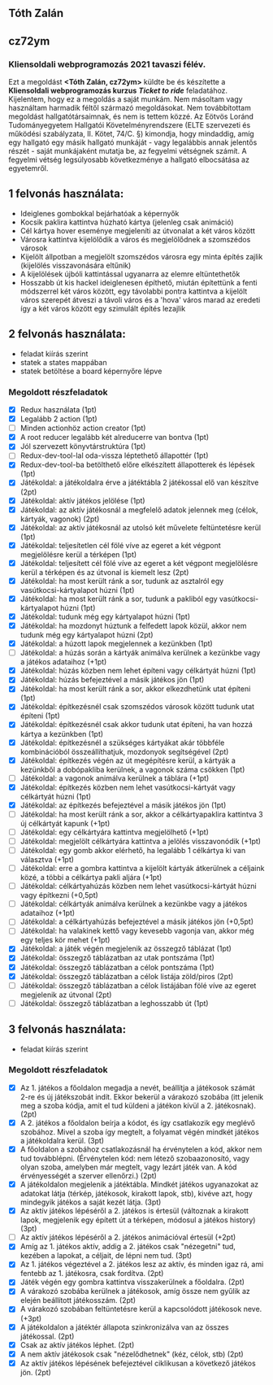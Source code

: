 ## Tóth Zalán

## cz72ym

### Kliensoldali webprogramozás 2021 tavaszi félév.

Ezt a megoldást **<Tóth Zalán, cz72ym>** küldte be és készítette a **Kliensoldali webprogramozás kurzus** __*Ticket to
ride*__ feladatához. Kijelentem, hogy ez a megoldás a saját munkám. Nem másoltam vagy használtam harmadik féltől
származó megoldásokat. Nem továbbítottam megoldást hallgatótársaimnak, és nem is tettem közzé. Az Eötvös Loránd
Tudományegyetem Hallgatói Követelményrendszere (ELTE szervezeti és működési szabályzata, II. Kötet, 74/C. §) kimondja,
hogy mindaddig, amíg egy hallgató egy másik hallgató munkáját - vagy legalábbis annak jelentős részét - saját
munkájaként mutatja be, az fegyelmi vétségnek számít. A fegyelmi vétség legsúlyosabb következménye a hallgató
elbocsátása az egyetemről.

## 1 felvonás használata:

- Ideiglenes gombokkal bejárhatóak a képernyők
- Kocsik paklira kattintva húzható kártya (jelenleg csak animáció)
- Cél kártya hover eseménye megjeleníti az útvonalat a két város között
- Városra kattintva kijelölődik a város és megjelölődnek a szomszédos városok
- Kijelölt állpotban a megjelölt szomszédos városra egy minta építés zajlik (kijelölés visszavonására eltűnik)
- A kijelölések újbóli kattintással ugyanarra az elemre eltüntethetők
- Hosszabb út kis hackel ideiglenesen építhető, miután építettünk a fenti módszerrel két város között, egy távolabbi
  pontra kattintva a kijelölt város szerepét átveszi a távoli város és a 'hova' város marad az eredeti így a két város
  között egy szimulált építés lezajlik

## 2 felvonás használata:

- feladat kiírás szerint
- statek a states mappában
- statek betöltése a board képernyőre lépve

### Megoldott részfeladatok

- [x] Redux használata (1pt)
- [x] Legalább 2 action (1pt)
- [ ] Minden actionhöz action creator (1pt)
- [x] A root reducer legalább két alreducerre van bontva (1pt)
- [x] Jól szervezett könyvtárstruktúra (1pt)
- [ ] Redux-dev-tool-lal oda-vissza léptethető állapottér (1pt)
- [x] Redux-dev-tool-ba betölthető előre elkészített állapotterek és lépések (1pt)
- [x] Játékoldal: a játékoldalra érve a játéktábla 2 játékossal elő van készítve (2pt)
- [x] Játékoldal: aktív játékos jelölése (1pt)
- [x] Játékoldal: az aktív játékosnál a megfelelő adatok jelennek meg (célok, kártyák, vagonok) (2pt)
- [x] Játékoldal: az aktív játékosnál az utolsó két művelete feltüntetésre kerül (1pt)
- [x] Játékoldal: teljesítetlen cél fölé víve az egeret a két végpont megjelölésre kerül a térképen (1pt)
- [x] Játékoldal: teljesített cél fölé víve az egeret a két végpont megjelölésre kerül a térképen és az útvonal is
  kiemelt lesz (2pt)
- [x] Játékoldal: ha most került ránk a sor, tudunk az asztalról egy vasútkocsi-kártyalapot húzni (1pt)
- [x] Játékoldal: ha most került ránk a sor, tudunk a pakliból egy vasútkocsi-kártyalapot húzni (1pt)
- [x] Játékoldal: tudunk még egy kártyalapot húzni (1pt)
- [x] Játékoldal: ha mozdonyt húztunk a felfedett lapok közül, akkor nem tudunk még egy kártyalapot húzni (2pt)
- [x] Játékoldal: a húzott lapok megjelennek a kezünkben (1pt)
- [ ] Játékoldal: a húzás során a kártyák animálva kerülnek a kezünkbe vagy a játékos adataihoz (+1pt)
- [x] Játékoldal: húzás közben nem lehet építeni vagy célkártyát húzni (1pt)
- [x] Játékoldal: húzás befejeztével a másik játékos jön (1pt)
- [x] Játékoldal: ha most került ránk a sor, akkor elkezdhetünk utat építeni (1pt)
- [x] Játékoldal: építkezésnél csak szomszédos városok között tudunk utat építeni (1pt)
- [x] Játékoldal: építkezésnél csak akkor tudunk utat építeni, ha van hozzá kártya a kezünkben (1pt)
- [x] Játékoldal: építkezésnél a szükséges kártyákat akár többféle kombinációból összeállíthatjuk, mozdonyok
  segítségével (2pt)
- [x] Játékoldal: építkezés végén az út megépítésre kerül, a kártyák a kezünkből a dobópakliba kerülnek, a vagonok száma
  csökken (1pt)
- [ ] Játékoldal: a vagonok animálva kerülnek a táblára (+1pt)
- [x] Játékoldal: építkezés közben nem lehet vasútkocsi-kártyát vagy célkártyát húzni (1pt)
- [x] Játékoldal: az építkezés befejeztével a másik játékos jön (1pt)
- [ ] Játékoldal: ha most került ránk a sor, akkor a célkártyapaklira kattintva 3 új célkártyát kapunk (+1pt)
- [ ] Játékoldal: egy célkártyára kattintva megjelölhető (+1pt)
- [ ] Játékoldal: megjelölt célkártyára kattintva a jelölés visszavonódik (+1pt)
- [ ] Játékoldal: egy gomb akkor elérhető, ha legalább 1 célkártya ki van választva (+1pt)
- [ ] Játékoldal: erre a gombra kattintva a kijelölt kártyák átkerülnek a céljaink közé, a többi a célkártya pakli
  aljára (+1pt)
- [ ] Játékoldal: célkártyahúzás közben nem lehet vasútkocsi-kártyát húzni vagy építkezni (+0,5pt)
- [ ] Játékoldal: célkártyák animálva kerülnek a kezünkbe vagy a játékos adataihoz (+1pt)
- [ ] Játékoldal: a célkártyahúzás befejeztével a másik játékos jön (+0,5pt)
- [ ] Játékoldal: ha valakinek kettő vagy kevesebb vagonja van, akkor még egy teljes kör mehet (+1pt)
- [x] Játékoldal: a játék végén megjelenik az összegző táblázat (1pt)
- [x] Játékoldal: összegző táblázatban az utak pontszáma (1pt)
- [x] Játékoldal: összegző táblázatban a célok pontszáma (1pt)
- [x] Játékoldal: összegző táblázatban a célok listája zöld/piros (2pt)
- [ ] Játékoldal: összegző táblázatban a célok listájában fölé víve az egeret megjelenik az útvonal (2pt)
- [ ] Játékoldal: összegző táblázatban a leghosszabb út (1pt)

## 3 felvonás használata:

- feladat kiírás szerint

### Megoldott részfeladatok

- [x] Az 1. játékos a főoldalon megadja a nevét, beállítja a játékosok számát 2-re és új játékszobát indít. Ekkor
  bekerül a várakozó szobába (itt jelenik meg a szoba kódja, amit el tud küldeni a játékon kívül a 2. játékosnak). (2pt)
- [x] A 2. játékos a főoldalon beírja a kódot, és így csatlakozik egy meglévő szobához. Mivel a szoba így megtelt, a
  folyamat végén mindkét játékos a játékoldalra kerül. (3pt)
- [x] A főoldalon a szobához csatlakozásnál ha érvénytelen a kód, akkor nem tud továbblépni. (Érvénytelen kód: nem
  létező szobaazonosító, vagy olyan szoba, amelyben már megtelt, vagy lezárt játék van. A kód érvényességét a szerver
  ellenőrzi.) (2pt)
- [x] A játékoldalon megjelenik a játéktábla. Mindkét játékos ugyanazokat az adatokat látja (térkép, játékosok, kirakott
  lapok, stb), kivéve azt, hogy mindegyik játékos a saját kezét látja. (3pt)
- [x] Az aktív játékos lépéséről a 2. játékos is értesül (változnak a kirakott lapok, megjelenik egy épített út a
  térképen, módosul a játékos history) (3pt)
- [ ] Az aktív játékos lépéséről a 2. játékos animációval értesül (+2pt)
- [x] Amíg az 1. játékos aktív, addig a 2. játékos csak "nézegetni" tud, kezében a lapokat, a céljait, de lépni nem
  tud. (3pt)
- [x] Az 1. játékos végeztével a 2. játékos lesz az aktív, és minden igaz rá, ami fentebb az 1. játékosra, csak
  fordítva. (2pt)
- [x] Játék végén egy gombra kattintva visszakerülnek a főoldalra. (2pt)
- [x] A várakozó szobába kerülnek a játékosok, amíg össze nem gyűlik az elején beállított játékosszám. (2pt)
- [x] A várakozó szobában feltüntetésre kerül a kapcsolódott játékosok neve. (+3pt)
- [x] A játékoldalon a játéktér állapota szinkronizálva van az összes játékossal. (2pt)
- [x] Csak az aktív játékos léphet. (2pt)
- [x] A nem aktív játékosok csak "nézelődhetnek" (kéz, célok, stb) (2pt)
- [x] Az aktív játékos lépésének befejeztével ciklikusan a következő játékos jön. (2pt)